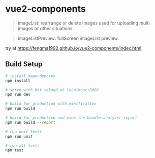 # vue2-components

> imageList: rearrange or delete images used for uploading multi images or other situations.

> imageListPreview: fullScreen imageList preview. 


try at https://fengma1992.github.io/vue2-components/index.html

## Build Setup

``` bash
# install dependencies
npm install

# serve with hot reload at localhost:8080
npm run dev

# build for production with minification
npm run build

# build for production and view the bundle analyzer report
npm run build --report

# run unit tests
npm run unit

# run all tests
npm test
```
